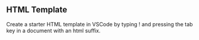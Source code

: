 ## HTML Template

Create a starter HTML template in VSCode by typing ! and pressing the tab key in a document with an html suffix.